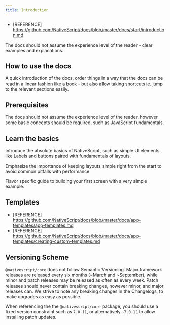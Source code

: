 ```yaml
---
title: Introduction
---
```


- [REFERENCE] https://github.com/NativeScript/docs/blob/master/docs/start/introduction.md

The docs should not assume the experience level of the reader - clear examples and explanations.

## How to use the docs

A quick introduction of the docs, order things in a way that the docs can be read in a linear fashion like a book - but also allow taking shortcuts ie. jump to the relevant sections easily.

## Prerequisites

The docs should not assume the experience level of the reader, however some basic concepts should be required, such as JavaScript fundamentals.

## Learn the basics

Introduce the absolute basics of NativeScript, such as simple UI elements like Labels and buttons paired with fundamentals of layouts.

Emphasize the importance of keeping layouts simple right from the start to avoid common pitfalls with performance

Flavor specific guide to building your first screen with a very simple example.

## Templates

- [REFERENCE] https://github.com/NativeScript/docs/blob/master/docs/app-templates/app-templates.md
- [REFERENCE] https://github.com/NativeScript/docs/blob/master/docs/app-templates/creating-custom-templates.md

## Versioning Scheme

`@nativescript/core` does not follow Semantic Versioning. Major framework releases are released every six months (~March and ~September), while minor and patch releases may be released as often as every week. Patch releases should never contain breaking changes, however minor, and major releases can. We strive to note any breaking changes in the Changelogs, to make upgrades as easy as possible.

When referencing the the `@nativescript/core` package, you should use a fixed version constraint such as `7.0.11`, or alternatively `~7.0.11` to allow installing patch updates.
